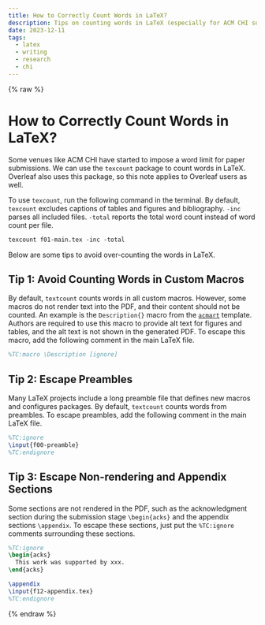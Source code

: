 ```yaml
---
title: How to Correctly Count Words in LaTeX?
description: Tips on counting words in LaTeX (especially for ACM CHI submissions)
date: 2023-12-11
tags:
  - latex
  - writing
  - research
  - chi
---
```


{% raw %}

# How to Correctly Count Words in LaTeX?

Some venues like ACM CHI have started to impose a word limit for paper submissions. We can use the `texcount` package to count words in LaTeX. Overleaf also uses this package, so this note applies to Overleaf users as well.

To use `texcount`, run the following command in the terminal. By default, `texcount` excludes captions of tables and figures and bibliography. `-inc` parses all included files. `-total` reports the total word count instead of word count per file.

```latex
texcount f01-main.tex -inc -total
```

Below are some tips to avoid over-counting the words in LaTeX.

## Tip 1: Avoid Counting Words in Custom Macros

By default, `textcount` counts words in all custom macros. However, some macros do not render text into the PDF, and their content should not be counted. An example is the `Description{}` macro from the [`acmart`](https://ctan.org/pkg/acmart?lang=en) template. Authors are required to use this macro to provide alt text for figures and tables, and the alt text is not shown in the generated PDF. To escape this macro, add the following comment in the main LaTeX file.

```latex
%TC:macro \Description [ignore]
```

## Tip 2: Escape Preambles

Many LaTeX projects include a long preamble file that defines new macros and configures packages. By default, `textcount` counts words from preambles. To escape preambles, add the following comment in the main LaTeX file.

```latex
%TC:ignore
\input{f00-preamble}
%TC:endignore
```

## Tip 3: Escape Non-rendering and Appendix Sections

Some sections are not rendered in the PDF, such as the acknowledgment section during the submission stage `\begin{acks}` and the appendix sections `\appendix`. To escape these sections, just put the `%TC:ignore` comments surrounding these sections.

```latex
%TC:ignore
\begin{acks}
  This work was supported by xxx.
\end{acks}

\appendix
\input{f12-appendix.tex}
%TC:endignore
```

{% endraw %}

